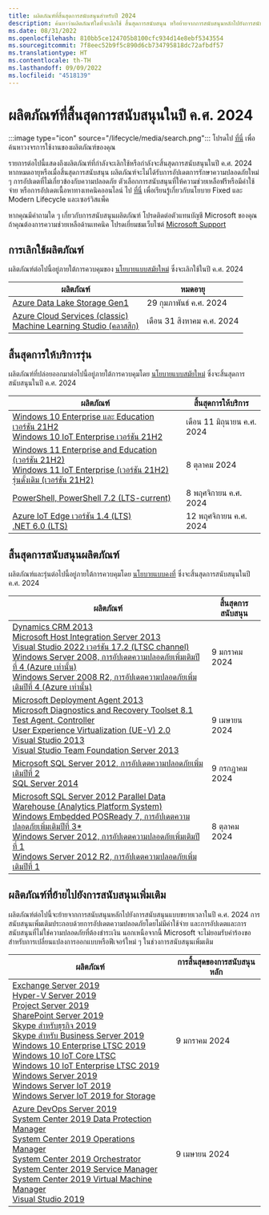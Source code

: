 ```yaml
---
title: ผลิตภัณฑ์ที่สิ้นสุดการสนับสนุนสำหรับปี 2024
description: ค้นหาว่าผลิตภัณฑ์ใดที่จะเลิกใช้ สิ้นสุดการสนับสนุน หรือย้ายจากการสนับสนุนหลักไปยังการสนับสนุนแบบขยายเวลาในปี ค.ศ. 2024
ms.date: 08/31/2022
ms.openlocfilehash: 810bb5ce124705b8100cfc934d14e8ebf5343554
ms.sourcegitcommit: 7f8eec52b9f5c890d6cb734795818dc72afbdf57
ms.translationtype: HT
ms.contentlocale: th-TH
ms.lasthandoff: 09/09/2022
ms.locfileid: "4518139"
---
```

# <a name="products-ending-support-in-2024"></a>ผลิตภัณฑ์ที่สิ้นสุดการสนับสนุนในปี ค.ศ. 2024

:::image type="icon" source="/lifecycle/media/search.png":::
โปรดไป [ที่นี่](/lifecycle/products/) เพื่อค้นหาวงจรการใช้งานของผลิตภัณฑ์ของคุณ

รายการต่อไปนี้แสดงถึงผลิตภัณฑ์ที่กำลังจะเลิกใช้หรือกำลังจะสิ้นสุดการสนับสนุนในปี ค.ศ. 2024 หากหมดอายุหรือเมื่อสิ้นสุดการสนับสนุน ผลิตภัณฑ์จะไม่ได้รับการอัปเดตการรักษาความปลอดภัยใหม่ ๆ การอัปเดตที่ไม่เกี่ยวข้องกับความปลอดภัย ตัวเลือกการสนับสนุนที่ให้ความช่วยเหลือฟรีหรือมีค่าใช้จ่าย หรือการอัปเดตเนื้อหาทางเทคนิคออนไลน์ ไป [ที่นี่](/lifecycle/overview/product-end-of-support-overview) เพื่อเรียนรู้เกี่ยวกับนโยบาย Fixed และ Modern Lifecycle และเซอร์วิสแพ็ค

หากคุณมีคำถามใด ๆ เกี่ยวกับการสนับสนุนผลิตภัณฑ์ โปรดติดต่อตัวแทนบัญชี Microsoft ของคุณ ถ้าคุณต้องการความช่วยเหลือด้านเทคนิค โปรดเยี่ยมชมเว็บไซต์ [Microsoft Support](https://support.microsoft.com/contactus/?ws=support)

## <a name="product-retirements"></a>การเลิกใช้ผลิตภัณฑ์

ผลิตภัณฑ์ต่อไปนี้อยู่ภายใต้การควบคุมของ [นโยบายแบบสมัยใหม่](/lifecycle/policies/modern) ซึ่งจะเลิกใช้ในปี ค.ศ. 2024

| ผลิตภัณฑ์ | หมดอายุ |
| --- | --- |
| [Azure Data Lake Storage Gen1](/lifecycle/products/azure-data-lake-storage-gen1?branch=live)<br> | 29 กุมภาพันธ์ ค.ศ. 2024 |
| [Azure Cloud Services (classic)](/lifecycle/products/azure-cloud-services-classic?branch=live)<br>[Machine Learning Studio (คลาสสิก)](/lifecycle/products/machine-learning-studio-classic?branch=live)<br> | เดือน 31 สิงหาคม ค.ศ. 2024 |


## <a name="release-end-of-servicing"></a>สิ้นสุดการให้บริการรุ่น

ผลิตภัณฑ์ที่ปล่อยออกมาต่อไปนี้อยู่ภายใต้การควบคุมโดย [นโยบายแบบสมัยใหม่](/lifecycle/policies/modern) ซึ่งจะสิ้นสุดการสนับสนุนในปี ค.ศ. 2024

| ผลิตภัณฑ์ | สิ้นสุดการให้บริการ |
| --- | --- |
| [Windows 10 Enterprise และ Education เวอร์ชัน 21H2](/lifecycle/products/windows-10-enterprise-and-education?branch=live)<br>[Windows 10 IoT Enterprise เวอร์ชัน 21H2](/lifecycle/products/windows-10-iot-enterprise?branch=live)<br> | เดือน 11 มิถุนายน ค.ศ. 2024 |
| [Windows 11 Enterprise and Education (เวอร์ชัน 21H2)](/lifecycle/products/windows-11-enterprise-and-education-version-21h2?branch=live)<br>[Windows 11 IoT Enterprise (เวอร์ชัน 21H2) รุ่นดั้งเดิม (เวอร์ชัน 21H2)](/lifecycle/products/windows-11-iot-enterprise-version-21h2?branch=live)<br> | 8 ตุลาคม 2024 |
| [PowerShell, PowerShell 7.2 (LTS-current)](/lifecycle/products/powershell?branch=live)<br> | 8 พฤศจิกายน ค.ศ. 2024 |
| [Azure IoT Edge เวอร์ชัน 1.4 (LTS)](/lifecycle/products/azure-iot-edge?branch=live)<br>[.NET 6.0 (LTS)](/lifecycle/products/microsoft-net-and-net-core?branch=live)<br> | 12 พฤศจิกายน ค.ศ. 2024 |


## <a name="products-reaching-end-of-support"></a>สิ้นสุดการสนับสนุนผลิตภัณฑ์

ผลิตภัณฑ์และรุ่นต่อไปนี้อยู่ภายใต้การควบคุมโดย [นโยบายแบบคงที่](/lifecycle/policies/fixed) ซึ่งจะสิ้นสุดการสนับสนุนในปี ค.ศ. 2024

| ผลิตภัณฑ์ | สิ้นสุดการสนับสนุน |
| --- | --- |
| [Dynamics CRM 2013](/lifecycle/products/dynamics-crm-2013?branch=live)<br>[Microsoft Host Integration Server 2013](/lifecycle/products/microsoft-host-integration-server-2013?branch=live)<br>[Visual Studio 2022 เวอร์ชัน 17.2 (LTSC channel)](/lifecycle/products/visual-studio-2022?branch=live)<br>[Windows Server 2008, การอัปเดตความปลอดภัยเพิ่มเติมปีที่ 4 (Azure เท่านั้น)](/lifecycle/products/windows-server-2008?branch=live)<br>[Windows Server 2008 R2, การอัปเดตความปลอดภัยเพิ่มเติมปีที่ 4 (Azure เท่านั้น)](/lifecycle/products/windows-server-2008-r2?branch=live)<br> | 9 มกราคม 2024 |
| [Microsoft Deployment Agent 2013](/lifecycle/products/microsoft-deployment-agent-2013?branch=live)<br>[Microsoft Diagnostics and Recovery Toolset 8.1](/lifecycle/products/microsoft-diagnostics-and-recovery-toolset-81?branch=live)<br>[Test Agent, Controller](/lifecycle/products/test-agent-controller?branch=live)<br>[User Experience Virtualization (UE-V) 2.0](/lifecycle/products/user-experience-virtualization-uev-20?branch=live)<br>[Visual Studio 2013](/lifecycle/products/visual-studio-2013?branch=live)<br>[Visual Studio Team Foundation Server 2013](/lifecycle/products/visual-studio-team-foundation-server-2013?branch=live)<br> | 9 เมษายน 2024 |
| [Microsoft SQL Server 2012, การอัปเดตความปลอดภัยเพิ่มเติมปีที่ 2](/lifecycle/products/microsoft-sql-server-2012?branch=live)<br>[SQL Server 2014](/lifecycle/products/sql-server-2014?branch=live)<br> | 9 กรกฎาคม 2024 |
| [Microsoft SQL Server 2012 Parallel Data Warehouse (Analytics Platform System)](/lifecycle/products/microsoft-sql-server-2012-parallel-data-warehouse-analytics-platform-system?branch=live)<br>[Windows Embedded POSReady 7, การอัปเดตความปลอดภัยเพิ่มเติมปีที่ 3*](/lifecycle/products/windows-embedded-posready-7?branch=live)<br>[Windows Server 2012, การอัปเดตความปลอดภัยเพิ่มเติมปีที่ 1](/lifecycle/products/windows-server-2012?branch=live)<br>[Windows Server 2012 R2, การอัปเดตความปลอดภัยเพิ่มเติมปีที่ 1](/lifecycle/products/windows-server-2012-r2?branch=live)<br> | 8 ตุลาคม 2024 |


## <a name="products-moving-to-extended-support"></a>ผลิตภัณฑ์ที่ย้ายไปยังการสนับสนุนเพิ่มเติม

ผลิตภัณฑ์ต่อไปนี้จะย้ายจากการสนับสนุนหลักไปยังการสนับสนุนแบบขยายเวลาในปี ค.ศ. 2024 การสนับสนุนเพิ่มเติมประกอบด้วยการอัปเดตความปลอดภัยโดยไม่มีค่าใช้จ่าย และการอัปเดตและการสนับสนุนที่ไม่ใช่ความปลอดภัยที่ต้องชำระเงิน นอกเหนือจากนี้ Microsoft จะไม่ยอมรับคำร้องขอสำหรับการเปลี่ยนแปลงการออกแบบหรือฟีเจอร์ใหม่ ๆ ในช่วงการสนับสนุนเพิ่มเติม

| ผลิตภัณฑ์ | การสิ้นสุดของการสนับสนุนหลัก |
| --- | --- |
| [Exchange Server 2019](/lifecycle/products/exchange-server-2019?branch=live)<br>[Hyper-V Server 2019](/lifecycle/products/hyperv-server-2019?branch=live)<br>[Project Server 2019](/lifecycle/products/project-server-2019?branch=live)<br>[SharePoint Server 2019](/lifecycle/products/sharepoint-server-2019?branch=live)<br>[Skype สำหรับธุรกิจ 2019](/lifecycle/products/skype-for-business-2019?branch=live)<br>[Skype สำหรับ Business Server 2019](/lifecycle/products/skype-for-business-server-2019?branch=live)<br>[Windows 10 Enterprise LTSC 2019](/lifecycle/products/windows-10-enterprise-ltsc-2019?branch=live)<br>[Windows 10 IoT Core LTSC](/lifecycle/products/windows-10-iot-core-ltsc?branch=live)<br>[Windows 10 IoT Enterprise LTSC 2019](/lifecycle/products/windows-10-iot-enterprise-ltsc-2019?branch=live)<br>[Windows Server 2019](/lifecycle/products/windows-server-2019?branch=live)<br>[Windows Server IoT 2019](/lifecycle/products/windows-server-iot-2019?branch=live)<br>[Windows Server IoT 2019 for Storage](/lifecycle/products/windows-server-iot-2019-for-storage?branch=live)<br> | 9 มกราคม 2024 |
| [Azure DevOps Server 2019](/lifecycle/products/azure-devops-server-2019?branch=live)<br>[System Center 2019 Data Protection Manager](/lifecycle/products/system-center-2019-data-protection-manager?branch=live)<br>[System Center 2019 Operations Manager](/lifecycle/products/system-center-2019-operations-manager?branch=live)<br>[System Center 2019 Orchestrator](/lifecycle/products/system-center-2019-orchestrator?branch=live)<br>[System Center 2019 Service Manager](/lifecycle/products/system-center-2019-service-manager?branch=live)<br>[System Center 2019 Virtual Machine Manager](/lifecycle/products/system-center-2019-virtual-machine-manager?branch=live)<br>[Visual Studio 2019](/lifecycle/products/visual-studio-2019?branch=live)<br> | 9 เมษายน 2024 |
